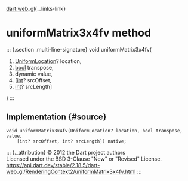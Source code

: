 [dart:web\_gl](../../dart-web_gl/dart-web_gl-library){._links-link}

uniformMatrix3x4fv method
=========================

::: {.section .multi-line-signature}
void uniformMatrix3x4fv(

1.  [UniformLocation](../uniformlocation-class)? location,
2.  [bool](../../dart-core/bool-class) transpose,
3.  dynamic value,
4.  \[[int](../../dart-core/int-class)? srcOffset,
5.  [int](../../dart-core/int-class)? srcLength\]

)
:::

Implementation {#source}
--------------

``` {.language-dart data-language="dart"}
void uniformMatrix3x4fv(UniformLocation? location, bool transpose, value,
    [int? srcOffset, int? srcLength]) native;
```

::: {._attribution}
© 2012 the Dart project authors\
Licensed under the BSD 3-Clause \"New\" or \"Revised\" License.\
<https://api.dart.dev/stable/2.18.5/dart-web_gl/RenderingContext2/uniformMatrix3x4fv.html>
:::
